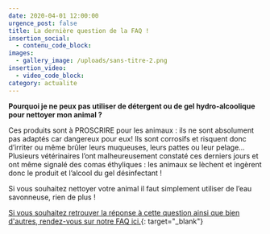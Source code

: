 ```yaml
---
date: 2020-04-01 12:00:00
urgence_post: false
title: La dernière question de la FAQ !
insertion_social:
  - contenu_code_block:
images:
  - gallery_image: /uploads/sans-titre-2.png
insertion_video:
  - video_code_block:
category: actualite
---
```


**Pourquoi je ne peux pas utiliser de d&eacute;tergent ou de gel hydro-alcoolique pour nettoyer mon animal ?**

Ces produits sont &agrave; PROSCRIRE pour les animaux : ils ne sont absolument pas adapt&eacute;s car dangereux pour eux\! Ils sont corrosifs et risquent donc d’irriter ou m&ecirc;me br&ucirc;ler leurs muqueuses, leurs pattes ou leur pelage… Plusieurs v&eacute;t&eacute;rinaires l’ont malheureusement constat&eacute; ces derniers jours et ont m&ecirc;me signal&eacute; des comas &eacute;thyliques : les animaux se l&egrave;chent et ing&egrave;rent donc le produit et l’alcool du gel d&eacute;sinfectant \!&nbsp;

Si vous souhaitez nettoyer votre animal il faut simplement utiliser de l’eau savonneuse, rien de plus \!

[Si vous souhaitez retrouver la r&eacute;ponse &agrave; cette question ainsi que bien d'autres, rendez-vous sur notre FAQ ici.](https://covid19.la-spa.fr/faq.html){: target="_blank"}